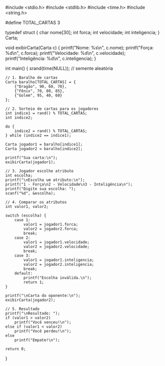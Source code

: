 #include <stdio.h>
#include <stdlib.h>
#include <time.h>
#include <string.h>

#define TOTAL_CARTAS 3

typedef struct {
    char nome[30];
    int forca;
    int velocidade;
    int inteligencia;
} Carta;

void exibirCarta(Carta c) {
    printf("Nome: %s\n", c.nome);
    printf("Força: %d\n", c.forca);
    printf("Velocidade: %d\n", c.velocidade);
    printf("Inteligência: %d\n", c.inteligencia);
}

int main() {
    srand(time(NULL)); // semente aleatória

    // 1. Baralho de cartas
    Carta baralho[TOTAL_CARTAS] = {
        {"Dragão", 90, 60, 70},
        {"Fênix", 70, 80, 85},
        {"Golem", 95, 40, 60}
    };

    // 2. Sorteio de cartas para os jogadores
    int indice1 = rand() % TOTAL_CARTAS;
    int indice2;

    do {
        indice2 = rand() % TOTAL_CARTAS;
    } while (indice2 == indice1);

    Carta jogador1 = baralho[indice1];
    Carta jogador2 = baralho[indice2];

    printf("Sua carta:\n");
    exibirCarta(jogador1);

    // 3. Jogador escolhe atributo
    int escolha;
    printf("\nEscolha um atributo:\n");
    printf("1 - Força\n2 - Velocidade\n3 - Inteligência\n");
    printf("Digite sua escolha: ");
    scanf("%d", &escolha);

    // 4. Comparar os atributos
    int valor1, valor2;

    switch (escolha) {
        case 1:
            valor1 = jogador1.forca;
            valor2 = jogador2.forca;
            break;
        case 2:
            valor1 = jogador1.velocidade;
            valor2 = jogador2.velocidade;
            break;
        case 3:
            valor1 = jogador1.inteligencia;
            valor2 = jogador2.inteligencia;
            break;
        default:
            printf("Escolha inválida.\n");
            return 1;
    }

    printf("\nCarta do oponente:\n");
    exibirCarta(jogador2);

    // 5. Resultado
    printf("\nResultado: ");
    if (valor1 > valor2)
        printf("Você venceu!\n");
    else if (valor1 < valor2)
        printf("Você perdeu!\n");
    else
        printf("Empate!\n");

    return 0;
}
